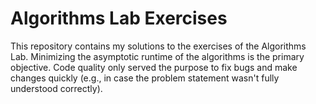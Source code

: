 # Algorithms Lab Exercises

This repository contains my solutions to the exercises of the Algorithms Lab.
Minimizing the asymptotic runtime of the algorithms is the primary objective.
Code quality only served the purpose to fix bugs and make changes quickly
(e.g., in case the problem statement wasn't fully understood correctly).
